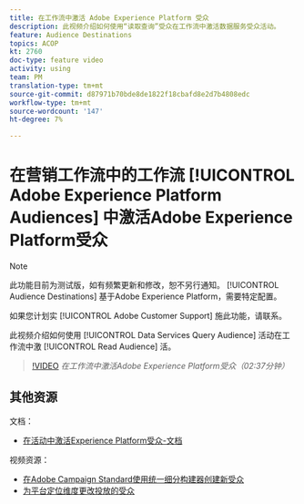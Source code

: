 ```yaml
---
title: 在工作流中激活 Adobe Experience Platform 受众
description: 此视频介绍如何使用“读取查询”受众在工作流中激活数据服务受众活动。
feature: Audience Destinations
topics: ACOP
kt: 2760
doc-type: feature video
activity: using
team: PM
translation-type: tm+mt
source-git-commit: d87971b70bde8de1822f18cbafd8e2d7b4808edc
workflow-type: tm+mt
source-wordcount: '147'
ht-degree: 7%

---
```



# 在营销工作流中的工作流 [!UICONTROL Adobe Experience Platform Audiences] 中激活Adobe Experience Platform受众

>[!NOTE]
>
>此功能目前为测试版，如有频繁更新和修改，恕不另行通知。 [!UICONTROL Audience Destinations] 基于Adobe Experience Platform，需要特定配置。
>
>如果您计划实 [!UICONTROL Adobe Customer Support] 施此功能，请联系。

此视频介绍如何使用 [!UICONTROL Data Services Query Audience] 活动在工作流中激 [!UICONTROL Read Audience] 活。

>[!VIDEO](https://video.tv.adobe.com/v/27647?quality=12)
*在工作流中激活Adobe Experience Platform受众（02:37分钟）*

## 其他资源

文档：

* [在活动中激活Experience Platform受众-文档](https://docs.adobe.com/content/help/en/campaign-standard/using/profiles-and-audiences/working-with-adobe-experience-platform/aep-about-audience-destinations-service.html)

视频资源：

* [在Adobe Campaign Standard使用统一细分构建器创建新受众](/help/profiles-and-audiences/audience-destinations/creating-audiences-using-segment-builder.md)
* [为平台定位维度更改投放的受众](/help/profiles-and-audiences/audience-destinations/changing-targeting-dimension.md)

